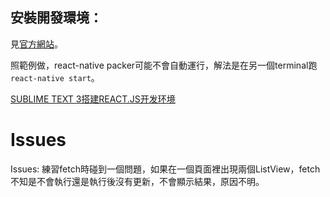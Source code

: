 ## 安裝開發環境：

見[官方網站](http://reactnative.cn/docs/0.30/getting-started.html#content)。

照範例做，react-native packer可能不會自動運行，解法是在另一個terminal跑`react-native start`。

[SUBLIME TEXT 3搭建REACT.JS开发环境](http://hao.jser.com/archive/8322/)

# Issues

Issues: 練習fetch時碰到一個問題，如果在一個頁面裡出現兩個ListView，fetch不知是不會執行還是執行後沒有更新，不會顯示結果，原因不明。

